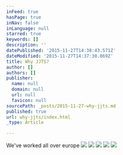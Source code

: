 ```yaml
---
inFeed: true
hasPage: true
inNav: false
inLanguage: null
starred: true
keywords: []
description: ''
datePublished: '2015-11-27T14:38:43.571Z'
dateModified: '2015-11-27T14:37:30.069Z'
title: Why JJTS?
author: []
authors: []
publisher:
  name: null
  domain: null
  url: null
  favicon: null
sourcePath: _posts/2015-11-27-why-jjts.md
published: true
url: why-jjts/index.html
_type: Article

---
```

We've worked all over europe
![](https://the-grid-user-content.s3-us-west-2.amazonaws.com/10935094-be78-416f-91b6-5a15212c8a5c.png)
![](https://the-grid-user-content.s3-us-west-2.amazonaws.com/de2f18a1-2b25-4cd1-8d8e-936c256ea323.png)
![](https://the-grid-user-content.s3-us-west-2.amazonaws.com/309c73d8-7aba-40f5-9e66-e6b680733cb6.png)
![](https://the-grid-user-content.s3-us-west-2.amazonaws.com/84e684df-d5b1-4e7c-819f-1c0174b1092c.png)
![](https://the-grid-user-content.s3-us-west-2.amazonaws.com/0c10935d-45cf-47ee-b958-3b6c253f815b.png)